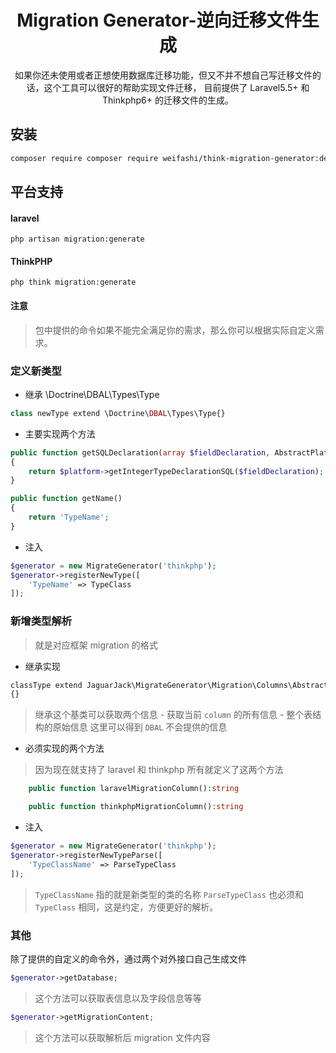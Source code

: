 <h1 align="center">Migration Generator-逆向迁移文件生成</h1>
<p align="center">
如果你还未使用或者正想使用数据库迁移功能，但又不并不想自己写迁移文件的话，这个工具可以很好的帮助实现文件迁移，
目前提供了 Laravel5.5+ 和 Thinkphp6+ 的迁移文件的生成。
</p>

## 安装
```sh
composer require composer require weifashi/think-migration-generator:dev-master
```

## 平台支持
#### laravel
```shell
php artisan migration:generate
```

#### ThinkPHP
```
php think migration:generate
```
#### 注意
> 包中提供的命令如果不能完全满足你的需求，那么你可以根据实际自定义需求。

### 定义新类型

- 继承 \Doctrine\DBAL\Types\Type
```php
class newType extend \Doctrine\DBAL\Types\Type{} 
```
- 主要实现两个方法

```php
public function getSQLDeclaration(array $fieldDeclaration, AbstractPlatform $platform)
{
    return $platform->getIntegerTypeDeclarationSQL($fieldDeclaration);
}

public function getName()
{
    return 'TypeName';
}
```

- 注入

```php
$generator = new MigrateGenerator('thinkphp');
$generator->registerNewType([
    'TypeName' => TypeClass
]);
```

### 新增类型解析
> 就是对应框架 migration 的格式

- 继承实现
```php
classType extend JaguarJack\MigrateGenerator\Migration\Columns\AbstractType
{}
```
  
> 继承这个基类可以获取两个信息
    - 获取当前 `column` 的所有信息
    - 整个表结构的原始信息 这里可以得到 `DBAL` 不会提供的信息
    
- 必须实现的两个方法
> 因为现在就支持了 laravel 和 thinkphp 所有就定义了这两个方法

```php
    public function laravelMigrationColumn():string

    public function thinkphpMigrationColumn():string
```

- 注入

```php
$generator = new MigrateGenerator('thinkphp');
$generator->registerNewTypeParse([
    'TypeClassName' => ParseTypeClass
]);
```
> `TypeClassName` 指的就是新类型的类的名称
`ParseTypeClass` 也必须和 `TypeClass` 相同，这是约定，方便更好的解析。


### 其他

除了提供的自定义的命令外，通过两个对外接口自己生成文件
```php
$generator->getDatabase;
```
> 这个方法可以获取表信息以及字段信息等等

```php
$generator->getMigrationContent;
```
> 这个方法可以获取解析后 migration 文件内容

